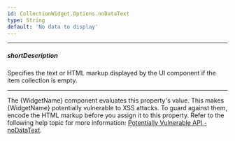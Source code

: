 ```yaml
---
id: CollectionWidget.Options.noDataText
type: String
default: 'No data to display'
---
```

---
##### shortDescription
Specifies the text or HTML markup displayed by the UI component if the item collection is empty.

---
The {WidgetName} component evaluates this property's value. This makes {WidgetName} potentially vulnerable to XSS attacks. To guard against them, encode the HTML markup before you assign it to this property. Refer to the following help topic for more information: [Potentially Vulnerable API - noDataText](/Documentation/Guide/Common/Security_Considerations/#HTML_Encoding/Potentially_Vulnerable_API/noDataText).